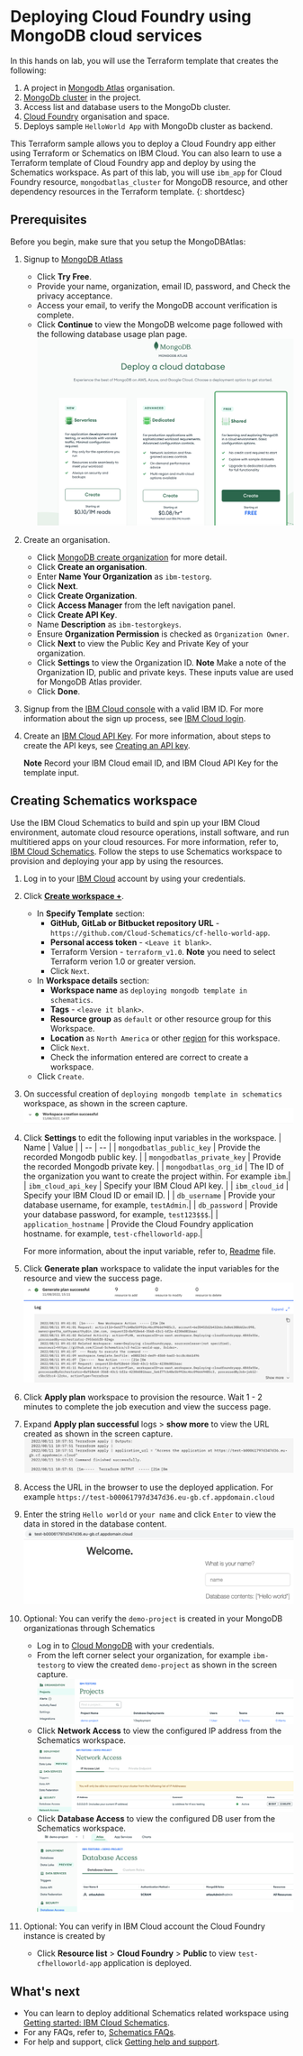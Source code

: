# Deploying Cloud Foundry using MongoDB cloud services

In this hands on lab, you will use the Terraform template that creates the following:
1. A project in [Mongodb Atlas](https://www.mongodb.com/docs/atlas/getting-started/) organisation.
2. [MongoDb cluster](https://www.mongodb.com/docs/atlas/tutorial/deploy-free-tier-cluster/) in the project.
3. Access list and database users to the MongoDb cluster.
4. [Cloud Foundry](https://cloud.ibm.com/docs/cloud-foundry-public?topic=cloud-foundry-public-getting-started) organisation and space.
5. Deploys sample `HelloWorld App` with MongoDb cluster as backend.

This Terraform sample allows you to deploy a Cloud Foundry app either using Terraform or Schematics on IBM Cloud. You can also learn to use a Terraform template of Cloud Foundry app and deploy by using the Schematics workspace. As part of this lab, you will use `ibm_app` for Cloud Foundry resource, `mongodbatlas_cluster` for MongoDB resource, and other dependency resources in the Terraform template.
{: shortdesc}

## Prerequisites

Before you begin, make sure that you setup the MongoDBAtlas:
1. Signup to [MongoDB Atlass](https://www.mongodb.com/cloud)
    - Click **Try Free**.
    - Provide your name, organization, email ID, password, and Check the privacy acceptance.
    - Access your email, to verify the MongoDB account verification is complete.
    - Click **Continue** to view the MongoDB welcome page followed with the following database usage plan page.
      ![Mongodb create page](/images/mongodbcreate.png)
2. Create an organisation. 
    - Click [MongoDB create organization](https://cloud.mongodb.com/v2#/preferences/organizations/create) for more detail.
    - Click **Create an organisation**.
    - Enter **Name Your Organization** as `ibm-testorg`.
    - Click **Next**.
    - Click **Create Organization**.
    - Click **Access Manager** from the left navigation panel.
    - Click **Create API Key**.
    - Name **Description** as `ibm-testorgkeys`.
    - Ensure **Organization Permission** is checked as `Organization Owner`.
    - Click **Next** to view the Public Key and Private Key of your organization. 
    - Click **Settings** to view the Organization ID.
      **Note** Make a note of the Organization ID, public and private keys. These inputs value are used for MongoDB Atlas provider.
    - Click **Done**.
3. Signup from the [IBM Cloud console](https://cloud.ibm.com) with a valid IBM ID. For more information about the sign up process, see [IBM Cloud login](https://cloud.ibm.com/docs/account?topic=account-login-sequence).
4. Create an [IBM Cloud API Key](https://cloud.ibm.com/iam/apikeys). For more information, about steps to create the API keys, see [Creating an API key](https://cloud.ibm.com/docs/account?topic=account-userapikey&interface=ui#create_user_key). 

   **Note** Record your IBM Cloud email ID, and IBM Cloud API Key for the template input.

## Creating Schematics workspace

Use the IBM Cloud Schematics to build and spin up your IBM Cloud environment, automate cloud resource operations, install software, and run multitiered apps on your cloud resources. For more information, refer to, [IBM Cloud Schematics](https://cloud.ibm.com/docs/schematics). Follow the steps to use Schematics workspace to provision and deploying your app by using the resources.

1. Log in to your [IBM Cloud](https://cloud.ibm.com/workspaces) account by using your credentials.
2. Click [**Create workspace +**](https://cloud.ibm.com/schematics/workspaces/create).
    - In **Specify Template** section:
        - **GitHub, GitLab or Bitbucket repository URL** - `https://github.com/Cloud-Schematics/cf-hello-world-app`.
        - **Personal access token** - `<Leave it blank>`.
        - Terraform Version - `terraform_v1.0`. **Note** you need to select Terraform verion 1.0 or greater version.
        - Click `Next`.
    - In **Workspace details** section:
        - **Workspace name** as `deploying mongodb template in schematics`.
        - **Tags** - `<leave it blank>`.
        - **Resource group** as `default` or other resource group for this Workspace. 
        - **Location** as `North America` or other [region](/docs/schematics?topic=schematics-multi-region-deployment) for this workspace.
        - Click `Next`.
        - Check the information entered are correct to create a workspace.
    - Click `Create`.
3. On successful creation of `deploying mongodb template in schematics` workspace, as shown in the screen capture. 
   ![create workspace success](/images/createworkspacesuccess.png)
4. Click **Settings** to edit the following input variables in the workspace. 
    | Name | Value |
    | -- | -- |
    | `mongodbatlas_public_key` | Provide the recorded Mongodb public key. |
    | `mongodbatlas_private_key` | Provide the recorded Mongodb private key. |
    | `mongodbatlas_org_id` | The ID of the organization you want to create the project within. For example `ibm`.|
    | `ibm_cloud_api_key` | Specify your IBM Cloud API key. |
    | `ibm_cloud_id` | Specify your IBM Cloud ID or email ID. |
    | `db_username` | Provide your database username, for example, `testAdmin`.|
    | `db_password` | Provide your database password, for example, `test123$$$`.|
    | `application_hostname` | Provide the Cloud Foundry application hostname. for example, `test-cfhelloworld-app`.|

    For more information, about the input variable, refer to, [Readme](https://github.com/Cloud-Schematics/cf-hello-world-app/blob/main/README.md) file.
5. Click **Generate plan** workspace to validate the input variables for the resource and view the success page.
   ![Generate plan success](/images/generateplansucccess.png)
6. Click **Apply plan** workspace to provision the resource. Wait 1 - 2 minutes to complete the job execution and view the success page.
7. Expand **Apply plan successful** logs > **show more** to view the URL created as shown in the screen capture.
   ![Application output url](/images/outputurl.png)
8. Access the URL in the browser to use the deployed application. For example `https://test-b00061797d347d36.eu-gb.cf.appdomain.cloud`
9. Enter the string `Hello world` or `your name` and click `Enter` to view the data in stored in the database content.
   ![Access app](/images/accessapp.png)
10. Optional: You can verify the `demo-project` is created in your MongoDB organizationas through Schematics 
    - Log in to [Cloud MongoDB](https://cloud.mongodb.com) with your credentials.
    - From the left corner select your organization, for example `ibm-testorg` to view the created `demo-project` as shown in the screen capture.
       ![demo project creation](/images/demo-project.png)
    - Click **Network Access** to view the configured IP address from the Schematics workspace.
       ![network access config](/images/networkaccess.png)
    - Click **Database Access** to view the configured DB user from the Schematics workspace.
       ![databaseaccess config](/images/databaseaccess.png)
11. Optional: You can verify in IBM Cloud account the Cloud Foundry instance is created by
    - Click **Resource list** > **Cloud Foundry** > **Public** to view `test-cfhelloworld-app` application is deployed.
 
## What's next

- You can learn to deploy additional Schematics related workspace using [Getting started: IBM Cloud Schematics](https://cloud.ibm.com/docs/schematics?topic=schematics-getting-started).
- For any FAQs, refer to, [Schematics FAQs](https://cloud.ibm.com/docs/schematics?topic=schematics-workspaces-faq).
- For help and support, click [Getting help and support](https://cloud.ibm.com/docs/schematics?topic=schematics-schematics-help).

